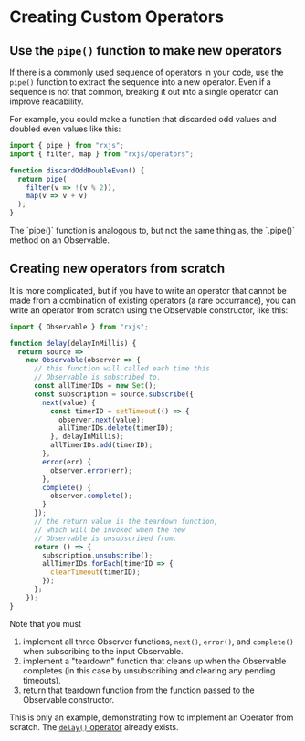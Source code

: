 # Creating Custom Operators

## Use the `pipe()` function to make new operators

If there is a commonly used sequence of operators in your code, use the `pipe()` function to extract the sequence into a new operator. Even if a sequence is not that common, breaking it out into a single operator can improve readability.

For example, you could make a function that discarded odd values and doubled even values like this:

```ts
import { pipe } from "rxjs";
import { filter, map } from "rxjs/operators";

function discardOddDoubleEven() {
  return pipe(
    filter(v => !(v % 2)),
    map(v => v + v)
  );
}
```

<div class="alert is-helpful">
  <span>The `pipe()` function is analogous to, but not the same thing as, the `.pipe()` method on an Observable.</span>
</div>

## Creating new operators from scratch

It is more complicated, but if you have to write an operator that cannot be made from a combination of existing operators (a rare occurrance), you can write an operator from scratch using the Observable constructor, like this:

```ts
import { Observable } from "rxjs";

function delay(delayInMillis) {
  return source =>
    new Observable(observer => {
      // this function will called each time this
      // Observable is subscribed to.
      const allTimerIDs = new Set();
      const subscription = source.subscribe({
        next(value) {
          const timerID = setTimeout(() => {
            observer.next(value);
            allTimerIDs.delete(timerID);
          }, delayInMillis);
          allTimerIDs.add(timerID);
        },
        error(err) {
          observer.error(err);
        },
        complete() {
          observer.complete();
        }
      });
      // the return value is the teardown function,
      // which will be invoked when the new
      // Observable is unsubscribed from.
      return () => {
        subscription.unsubscribe();
        allTimerIDs.forEach(timerID => {
          clearTimeout(timerID);
        });
      };
    });
}
```

Note that you must

1. implement all three Observer functions, `next()`, `error()`, and `complete()` when subscribing to the input Observable.
2. implement a "teardown" function that cleans up when the Observable completes (in this case by unsubscribing and clearing any pending timeouts).
3. return that teardown function from the function passed to the Observable constructor.

This is only an example, demonstrating how to implement an Operator from scratch. The [`delay()` operator](/api/operators/delay) already exists.
